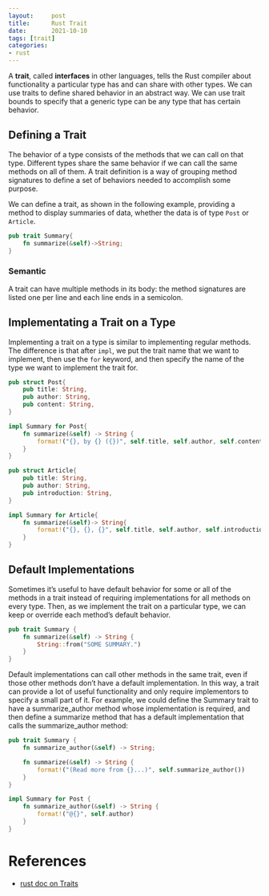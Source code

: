 ```yaml
---
layout:     post
title:      Rust Trait
date:       2021-10-10
tags: [trait]
categories: 
- rust
---
```


A **trait**, called **interfaces** in other languages, tells the Rust compiler about functionality a particular type has and can share with other types. We can use traits to define shared behavior in an abstract way. We can use trait bounds to specify that a generic type can be any type that has certain behavior.

## Defining a Trait

The behavior of a type consists of the methods that we can call on that type. Different types share the same behavior if we can call the same methods on all of them. A trait definition is a way of grouping method signatures to define a set of behaviors needed to accomplish some purpose.

We can define a trait, as shown in the following example, providing a method to display summaries of data, whether the data is of type `Post` or `Article`.  


```rust
pub trait Summary{
    fn summarize(&self)->String;
}
```

### Semantic
A trait can have multiple methods in its body: the method signatures are listed one per line and each line ends in a semicolon.


## Implementating a Trait on a Type
Implementing a trait on a type is similar to implementing regular methods. The difference is that after `impl`, we put the trait name that we want to implement, then use the `for` keyword, and then specify the name of the type we want to implement the trait for. 


```rust
pub struct Post{
    pub title: String,
    pub author: String,
    pub content: String,
}

impl Summary for Post{
    fn summarize(&self) -> String {
        format!("{}, by {} ({})", self.title, self.author, self.content)
    }
}

pub struct Article{
    pub title: String,
    pub author: String,
    pub introduction: String,
}

impl Summary for Article{
    fn summarize(&self)-> String{
        format!("{}, {}, {}", self.title, self.author, self.introduction)
    }
}

```


## Default Implementations
Sometimes it’s useful to have default behavior for some or all of the methods in a trait instead of requiring implementations for all methods on every type. Then, as we implement the trait on a particular type, we can keep or override each method’s default behavior.

```rust
pub trait Summary {
    fn summarize(&self) -> String {
        String::from("SOME SUMMARY.")
    }
}
```

Default implementations can call other methods in the same trait, even if those other methods don’t have a default implementation. In this way, a trait can provide a lot of useful functionality and only require implementors to specify a small part of it. For example, we could define the Summary trait to have a summarize_author method whose implementation is required, and then define a summarize method that has a default implementation that calls the summarize_author method:

```rust
pub trait Summary {
    fn summarize_author(&self) -> String;

    fn summarize(&self) -> String {
        format!("(Read more from {}...)", self.summarize_author())
    }
}

impl Summary for Post {
    fn summarize_author(&self) -> String {
        format!("@{}", self.author)
    }
}
```


# References
- [rust doc on Traits](https://doc.rust-lang.org/book/ch10-02-traits.html)

